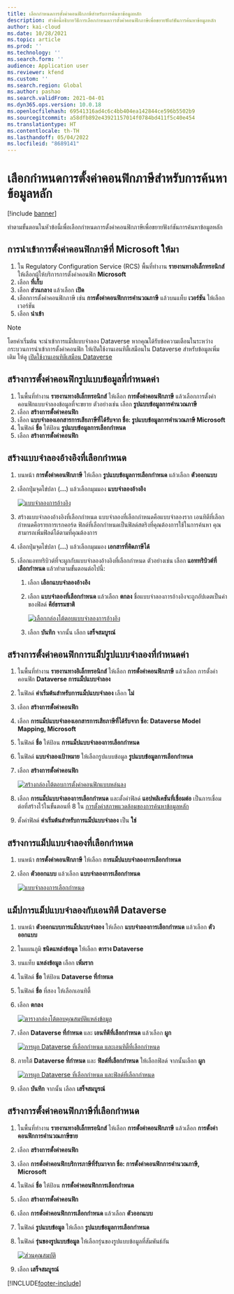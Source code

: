 ```yaml
---
title: เลือกกําหนดการตั้งค่าคอนฟิกภาษีสำหรับการค้นหาข้อมูลหลัก
description: หัวข้อนี้อธิบายวิธีการเลือกกําหนดการตั้งค่าคอนฟิกภาษีเพื่อขยายฟังก์ชันการค้นหาข้อมูลหลัก
author: kai-cloud
ms.date: 10/28/2021
ms.topic: article
ms.prod: ''
ms.technology: ''
ms.search.form: ''
audience: Application user
ms.reviewer: kfend
ms.custom: ''
ms.search.region: Global
ms.author: pashao
ms.search.validFrom: 2021-04-01
ms.dyn365.ops.version: 10.0.18
ms.openlocfilehash: 69541316ad4c6c4bb404ea142844ce596b5502b9
ms.sourcegitcommit: a58dfb892e43921157014f0784bd411f5c40e454
ms.translationtype: HT
ms.contentlocale: th-TH
ms.lasthandoff: 05/04/2022
ms.locfileid: "8689141"
---
```

# <a name="customize-tax-configurations-for-master-data-lookup"></a>เลือกกําหนดการตั้งค่าคอนฟิกภาษีสำหรับการค้นหาข้อมูลหลัก

[!include [banner](../includes/banner.md)]

ทำตามขั้นตอนในหัวข้อนี้เพื่อเลือกกําหนดการตั้งค่าคอนฟิกภาษีเพื่อขยายฟังก์ชันการค้นหาข้อมูลหลัก

## <a name="import-a-tax-configuration-provided-by-microsoft"></a>การนําเข้าการตั้งค่าคอนฟิกภาษีที่ Microsoft ให้มา

1. ใน Regulatory Configuration Service (RCS) พื้นที่ทำงาน **รายงานทางอิเล็กทรอนิกส์** ให้เลือกผู้ให้บริการการตั้งค่าคอนฟิก **Microsoft**
2. เลือก **ที่เก็บ**
3. เลือก **ส่วนกลาง** แล้วเลือก **เปิด**
4. เลือกการตั้งค่าคอนฟิกภาษี เช่น **การตั้งค่าคอนฟิกการคํานวณภาษี** แล้วบนแท็บ **เวอร์ชัน** ให้เลือกเวอร์ชัน
5. เลือก **นำเข้า**

> [!NOTE]
> โดยค่าเริ่มต้น จะนําเข้าการแม็ปแบบจำลอง Dataverse หากคุณได้รับข้อความเตือนในระหว่างกระบวนการนําเข้าการตั้งค่าคอนฟิก ให้เปิดใช้งานเอนทิตี้เสมือนใน Dataverse สำหรับข้อมูลเพิ่มเติม ให้ดู [เปิดใช้งานเอนทิตีเสมือน Dataverse](../../fin-ops-core/dev-itpro/power-platform/enable-virtual-entities.md)

## <a name="create-a-customized-data-model-configuration"></a>สร้างการตั้งค่าคอนฟิกรูปแบบข้อมูลที่กำหนดค่า

1. ในพื้นที่ทำงาน **รายงานทางอิเล็กทรอนิกส์** ให้เลือก **การตั้งค่าคอนฟิกภาษี** แล้วเลือกการตั้งค่าคอนฟิกแบบจำลองข้อมูลที่จะขยาย ตัวอย่างเช่น เลือก **รูปแบบข้อมูลการคํานวณภาษี**
2. เลือก **สร้างการตั้งค่าคอนฟิก**
3. เลือก **แบบจำลองเอกสารการเสียภาษีที่ได้รับจาก ชื่อ: รูปแบบข้อมูลการคํานวณภาษี Microsoft**
4. ในฟิลด์ **ชื่อ** ให้ป้อน **รูปแบบข้อมูลการเลือกกำหนด**
5. เลือก **สร้างการตั้งค่าคอนฟิก**

## <a name="create-customized-reference-models"></a>สร้างแบบจำลองอ้างอิงที่เลือกกำหนด

1. บนหน้า **การตั้งค่าคอนฟิกภาษี** ให้เลือก **รูปแบบข้อมูลการเลือกกำหนด** แล้วเลือก **ตัวออกแบบ**
2. เลือกปุ่มจุดไข่ปลา (**...**)  แล้วเลือกมุมมอง **แบบจำลองอ้างอิง**

    [![แบบจำลองการอ้างอิง](./media/pic2.png)](./media/pic2.png)

3. สร้างแบบจำลองอ้างอิงที่เลือกกำหนด แบบจำลองที่เลือกกำหนดคือแบบจำลองราก เอนทิตีที่เลือกกำหนดคือรายการเรกคอร์ด ฟิลด์ที่เลือกกำหนดเป็นฟิลด์สตริงที่คุณต้องการใช้ในการค้นหา คุณสามารถเพิ่มฟิลด์ได้ตามที่คุณต้องการ
4. เลือกปุ่มจุดไข่ปลา (**...**)  แล้วเลือกมุมมอง **เอกสารที่คิดภาษีได้**
5. เลือกแอททริบิวต์ที่จะผูกกับแบบจำลองอ้างอิงที่เลือกกำหนด ตัวอย่างเช่น เลือก **แอททริบิวต์ที่เลือกกำหนด** แล้วทำตามขั้นตอนต่อไปนี้:

    1. เลือก **เลือกแบบจำลองอ้างอิง**
    2. เลือก **แบบจำลองที่เลือกกำหนด** แล้วเลือก **ตกลง** ชื่อแบบจำลองการอ้างอิงจะถูกอัปเดตเป็นค่าของฟิลด์ **คีย์ธรรมชาติ**

        [![เลือกกล่องโต้ตอบแบบจำลองการอ้างอิง](./media/pic5.png)](./media/pic5.png)

    3. เลือก **บันทึก** จากนั้น เลือก **เสร็จสมบูรณ์**

## <a name="create-a-customized-model-mapping-configuration"></a>สร้างการตั้งค่าคอนฟิกการแม็ปรูปแบบจำลองที่กำหนดค่า

1. ในพื้นที่ทำงาน **รายงานทางอิเล็กทรอนิกส์** ให้เลือก **การตั้งค่าคอนฟิกภาษี** แล้วเลือก การตั้งค่าคอนฟิก **Dataverse การแม็ปแบบจำลอง**
2. ในฟิลด์ **ค่าเริ่มต้นสำหรับการแม็ปแบบจำลอง** เลือก **ไม่**
3. เลือก **สร้างการตั้งค่าคอนฟิก**
4. เลือก **การแม็ปแบบจำลองเอกสารการเสียภาษีที่ได้รับจาก ชื่อ: Dataverse Model Mapping, Microsoft**
5. ในฟิลด์ **ชื่อ** ให้ป้อน **การแม็ปแบบจำลองการเลือกกำหนด**
6. ในฟิลด์ **แบบจำลองเป้าหมาย** ให้เลือกรูปแบบข้อมูล **รูปแบบข้อมูลการเลือกกำหนด**
7. เลือก **สร้างการตั้งค่าคอนฟิก**

    [![สร้างกล่องโต้ตอบการตั้งค่าคอนฟิกแบบหล่นลง](./media/pic6.png)](./media/pic6.png)

8. เลือก **การแม็ปแบบจำลองการเลือกกำหนด** และตั้งค่าฟิลด์ **แอปพลิเคชันที่เชื่อมต่อ** เป็นการเชื่อมต่อที่สร้างไว้ในขั้นตอนที่ 8 ใน [การตั้งค่าสภาพแวดล้อมของการค้นหาข้อมูลหลัก](tax-service-set-up-environment-master-data-lookup.md)
9. ตั้งค่าฟิลด์ **ค่าเริ่มต้นสำหรับการแม็ปแบบจำลอง** เป็น **ใช่**

## <a name="create-customized-model-mappings"></a>สร้างการแม็ปแบบจำลองที่เลือกกำหนด

1. บนหน้า **การตั้งค่าคอนฟิกภาษี** ให้เลือก **การแม็ปแบบจำลองการเลือกกำหนด**
2. เลือก **ตัวออกแบบ** แล้วเลือก **แบบจำลองการเลือกกำหนด**

    [![แบบจำลองการเลือกกำหนด](./media/pic8.png)](./media/pic8.png)

## <a name="map-a-model-mapping-to-a-dataverse-entity"></a>แม็ปการแม็ปแบบจำลองกับเอนทิตี Dataverse

1. บนหน้า **ตัวออกแบบการแม็ปแบบจำลอง** ให้เลือก **แบบจำลองการเลือกกำหนด** แล้วเลือก **ตัวออกแบบ**
2. ในแผนภูมิ **ชนิดแหล่งข้อมูล** ให้เลือก **ตาราง Dataverse**
3. บนแท็บ **แหล่งข้อมูล** เลือก **เพิ่มราก**
4. ในฟิลด์ **ชื่อ** ให้ป้อน **Dataverse ที่กำหนด**
5. ในฟิลด์ **ชื่อ** ที่สอง ให้เลือกเอนทิตี้
6. เลือก **ตกลง**

    [![ตารางกล่องโต้ตอบคุณสมบัติแหล่งข้อมูล](./media/pic9.png)](./media/pic9.png)

7. เลือก **Dataverse ที่กำหนด** และ **เอนทีตีที่เลือกกำหนด** แล้วเลือก **ผูก**

    [![การผูก Dataverse ที่เลือกกำหนด และเอนทิตี้ที่เลือกกำหนด](./media/pic10.png)](./media/pic10.png)

8. ภายใต้ **Dataverse ที่กำหนด** และ **ฟิลด์ที่เลือกกำหนด** ให้เลือกฟิลด์ จากนั้นเลือก **ผูก**

    [![การผูก Dataverse ที่เลือกกำหนด และฟิลด์ที่เลือกกำหนด](./media/pic11.png)](./media/pic11.png)

9. เลือก **บันทึก** จากนั้น เลือก **เสร็จสมบูรณ์**

## <a name="create-a-customized-tax-configuration"></a>สร้างการตั้งค่าคอนฟิกภาษีที่เลือกกำหนด

1. ในพื้นที่ทำงาน **รายงานทางอิเล็กทรอนิกส์** ให้เลือก **การตั้งค่าคอนฟิกภาษี** แล้วเลือก **การตั้งค่าคอนฟิกการคำนวณภาษีขาย**
2. เลือก **สร้างการตั้งค่าคอนฟิก**
3. เลือก **การตั้งค่าคอนฟิกบริการภาษีที่รับมาจาก ชื่อ: การตั้งค่าคอนฟิกการคํานวณภาษี, Microsoft**
4. ในฟิลด์ **ชื่อ** ให้ป้อน **การตั้งค่าคอนฟิกการเลือกกำหนด**
5. เลือก **สร้างการตั้งค่าคอนฟิก**
6. เลือก **การตั้งค่าคอนฟิกการเลือกกำหนด** แล้วเลือก **ตัวออกแบบ**
7. ในฟิลด์ **รูปแบบข้อมูล** ให้เลือก **รูปแบบข้อมูลการเลือกกำหนด**
8. ในฟิลด์ **รุ่นของรูปแบบข้อมูล** ให้เลือกรุ่นของรูปแบบข้อมูลที่สัมพันธ์กัน

    [![ส่วนคุณสมบัติ](./media/pic13.png)](./media/pic13.png)

9. เลือก **เสร็จสมบูรณ์**

[!INCLUDE[footer-include](../../includes/footer-banner.md)]
